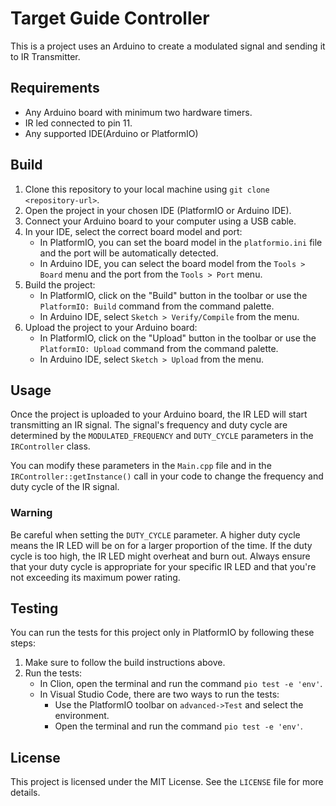 # Target Guide Controller

This is a project uses an Arduino to create a modulated signal and sending it to IR Transmitter.

## Requirements

- Any Arduino board with minimum two hardware timers.
- IR led connected to pin 11.
- Any supported IDE(Arduino or PlatformIO)

## Build

1. Clone this repository to your local machine using `git clone <repository-url>`.
2. Open the project in your chosen IDE (PlatformIO or Arduino IDE).
3. Connect your Arduino board to your computer using a USB cable.
4. In your IDE, select the correct board model and port:
    - In PlatformIO, you can set the board model in the `platformio.ini` file and the port will be automatically
      detected.
    - In Arduino IDE, you can select the board model from the `Tools > Board` menu and the port from the `Tools > Port`
      menu.
5. Build the project:
    - In PlatformIO, click on the "Build" button in the toolbar or use the `PlatformIO: Build` command from the command
      palette.
    - In Arduino IDE, select `Sketch > Verify/Compile` from the menu.
6. Upload the project to your Arduino board:
    - In PlatformIO, click on the "Upload" button in the toolbar or use the `PlatformIO: Upload` command from the
      command palette.
    - In Arduino IDE, select `Sketch > Upload` from the menu.

## Usage

Once the project is uploaded to your Arduino board, the IR LED will start transmitting an IR signal. The signal's
frequency and duty cycle are determined by the `MODULATED_FREQUENCY` and `DUTY_CYCLE` parameters in the `IRController`
class.

You can modify these parameters in the `Main.cpp` file and in the `IRController::getInstance()` call in your code to
change the frequency and duty cycle of the IR signal.

### Warning

Be careful when setting the `DUTY_CYCLE` parameter. A higher duty cycle means the IR LED will be on for a larger
proportion of the time. If the duty cycle is too high, the IR LED might overheat and burn out. Always ensure that your
duty cycle is appropriate for your specific IR LED and that you're not exceeding its maximum power rating.

## Testing

You can run the tests for this project only in PlatformIO by following these steps:

1. Make sure to follow the build instructions above.
2. Run the tests:
    - In Clion, open the terminal and run the command `pio test -e 'env'`.
    - In Visual Studio Code, there are two ways to run the tests:
        - Use the PlatformIO toolbar on `advanced->Test` and select the environment.
        - Open the terminal and run the command `pio test -e 'env'`.

## License

This project is licensed under the MIT License. See the `LICENSE` file for more details.